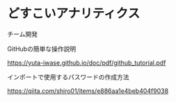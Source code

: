 # どすこいアナリティクス
チーム開発

GitHubの簡単な操作説明

https://yuta-iwase.github.io/doc/pdf/github_tutorial.pdf

インポートで使用するパスワードの作成方法 

https://qiita.com/shiro01/items/e886aa1e4beb404f9038
